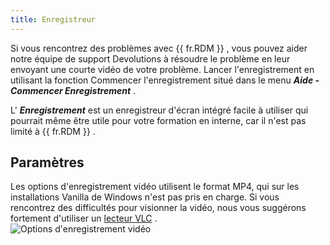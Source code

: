 ```yaml
---
title: Enregistreur
---
```

Si vous rencontrez des problèmes avec {{ fr.RDM }} , vous pouvez aider notre équipe de support Devolutions à résoudre le problème en leur envoyant une courte vidéo de votre problème. Lancer l'enregistrement en utilisant la fonction Commencer l'enregistrement situé dans le menu ***Aide - Commencer Enregistrement*** .  

L' ***Enregistrement*** est un enregistreur d'écran intégré facile à utiliser qui pourrait même être utile pour votre formation en interne, car il n'est pas limité à {{ fr.RDM }} . 

## Paramètres 

Les options d'enregistrement vidéo utilisent le format MP4, qui sur les installations Vanilla de Windows n'est pas pris en charge. Si vous rencontrez des difficultés pour visionner la vidéo, nous vous suggérons fortement d'utiliser un [lecteur VLC](http://www.videolan.org/vlc/download-windows.html) .  
![Options d'enregistrement vidéo](https://webdevolutions.azureedge.net/docs/fr/rdm/windows/clip11330.png) 

